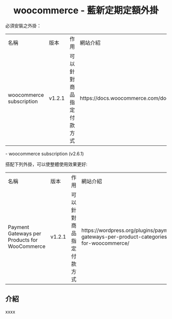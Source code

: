 <h1 align="center">woocommerce - 藍新定期定額外掛</h1>

必須安裝之外掛：
<table>
    <tr>
        <td>名稱</td>
        <td>版本</td>
        <td>作用</td>
        <td>網站介紹</td>
    </tr>
    <tr>
        <td>woocommerce subscription</td>
        <td>v1.2.1</td>
        <td>可以針對商品指定付款方式</td>
        <td>https://docs.woocommerce.com/document/subscriptions/</td>
    </tr>
</table>
- woocommerce subscription (v2.6.1) 

搭配下列外掛，可以使整體使用效果更好:
<table>
    <tr>
        <td>名稱</td>
        <td>版本</td>
        <td>作用</td>
        <td>網站介紹</td>
    </tr>
    <tr>
        <td>Payment Gateways per Products for WooCommerce</td>
        <td>v1.2.1</td>
        <td>可以針對商品指定付款方式</td>
        <td>https://wordpress.org/plugins/payment-gateways-per-product-categories-for-woocommerce/</td>
    </tr>
</table>

## 介紹
xxxx
